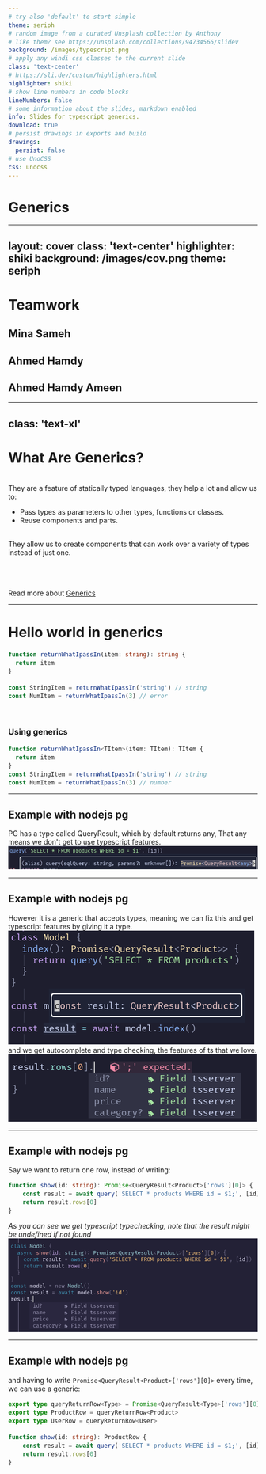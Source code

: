 ```yaml
---
# try also 'default' to start simple
theme: seriph
# random image from a curated Unsplash collection by Anthony
# like them? see https://unsplash.com/collections/94734566/slidev
background: /images/typescript.png
# apply any windi css classes to the current slide
class: 'text-center'
# https://sli.dev/custom/highlighters.html
highlighter: shiki
# show line numbers in code blocks
lineNumbers: false
# some information about the slides, markdown enabled
info: Slides for typescript generics.
download: true
# persist drawings in exports and build
drawings:
  persist: false
# use UnoCSS
css: unocss
---
```


# Generics

<div class="abs-br m-6 flex gap-2">
  <a href="https://github.com/MinaSameh1/ts-generics-presentation" target="_blank" alt="GitHub"
    class="text-xl icon-btn opacity-50 !border-none !hover:text-white">
    <carbon-logo-github />
  </a>
</div>

<!--
The last comment block of each slide will be treated as slide notes. It will be visible and editable in Presenter Mode along with the slide. [Read more in the docs](https://sli.dev/guide/syntax.html#notes)
-->

---
layout: cover
class: 'text-center'
highlighter: shiki
background: /images/cov.png
theme: seriph
---

# Teamwork

<h2>Mina Sameh</h2>
<h2>Ahmed Hamdy</h2>
<h2>Ahmed Hamdy Ameen</h2>

---
class: 'text-xl'
---

# What Are Generics?

<br>
They are a feature of statically typed languages, they help a lot and allow us to:

- Pass types as parameters to other types, functions or classes.
- Reuse components and parts.

<br>
They allow us to create components that can work over a variety of types instead of just one.

<br>
<br>
<br>
<br>

Read more about [Generics](https://www.typescriptlang.org/docs/handbook/2/generics.html)

---

# Hello world in generics

```ts {all|0}
function returnWhatIpassIn(item: string): string {
  return item
}

const StringItem = returnWhatIpassIn('string') // string
const NumItem = returnWhatIpassIn(3) // error
```

<br>

### Using generics

```ts {0|all|1|all}
function returnWhatIpassIn<TItem>(item: TItem): TItem {
  return item
}
const StringItem = returnWhatIpassIn('string') // string
const NumItem = returnWhatIpassIn(3) // number
```

---

## Example with nodejs pg

PG has a type called QueryResult, which by default returns any,
That any means we don't get to use typescript features.
![query_any](/images/query_any.png)

---

## Example with nodejs pg

However it is a generic that accepts types, meaning we can fix this and get typescript features by giving it a type.
<br>
![query_type](/images/query_type.png)
<br>
and we get autocomplete and type checking, the features of ts that we love.
<br>
![auto](/images/auto2.png)

---

## Example with nodejs pg

Say we want to return one row, instead of writing: 
```ts 
function show(id: string): Promise<QueryResult<Product>['rows'][0]> {
    const result = await query('SELECT * products WHERE id = $1;', [id])
    return result.rows[0]
}
```
_As you can see we get typescript typechecking, note that the result might be undefined if not found_
<img src='/images/auto.png' width=650 />

--- 

## Example with nodejs pg
and having to write `Promise<QueryResult<Product>['rows'][0]>` every time, we can use a generic:

```ts
export type queryReturnRow<Type> = Promise<QueryResult<Type>['rows'][0]>
export type ProductRow = queryReturnRow<Product>
export type UserRow = queryReturnRow<User>

function show(id: string): ProductRow {
    const result = await query('SELECT * products WHERE id = $1;', [id])
    return result.rows[0]
}
```

